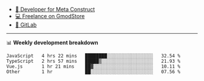 - [🎈 Developer for Meta Construct](https://metastruct.net)
- [💻 Freelance on GmodStore](https://www.gmodstore.com/users/Tenrys)
- [🦊 GitLab](https://gitlab.com/Tenrys)

---

📊 **Weekly development breakdown**
<!--START_SECTION:waka-->

```text
JavaScript   4 hrs 22 mins   ████████░░░░░░░░░░░░░░░░░   32.54 %
TypeScript   2 hrs 57 mins   █████▒░░░░░░░░░░░░░░░░░░░   21.93 %
Vue.js       1 hr 21 mins    ██▓░░░░░░░░░░░░░░░░░░░░░░   10.11 %
Other        1 hr            ██░░░░░░░░░░░░░░░░░░░░░░░   07.56 %
```

<!--END_SECTION:waka-->
